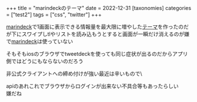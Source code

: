+++
title = "marindeckのテーマ"
date = 2022-12-31
[taxonomies]
categories = ["test2"]
tags = ["css", "twitter"]
+++

[marindeck](https://hisubway.online/marindeck/)で1画面に表示できる情報量を最大限に増やした[テーマ](https://github.com/natsuka-sili/marindeck)を作ったのだが下にスワイプしtlやリストを読み込もうとすると画面が一瞬だけ消えるのが嫌で[marindeck](https://hisubway.online/marindeck/)は使っていない

そもそもiosのブラウザでtweetdeckを使っても同じ症状が出るのだからアプリ側ではどうにもならないのだろう

非公式クライアントへの締め付けが強い最近は辛いもので\

apiのあれこれでブラウザからログインが出来ない不具合等もあったらしい\
嫌だね